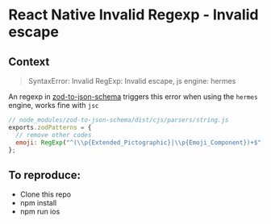 # React Native Invalid Regexp - Invalid escape

## Context

> SyntaxError: Invalid RegExp: Invalid escape, js engine: hermes

An regexp in [zod-to-json-schema](https://www.npmjs.com/package/zod-to-json-schema) triggers this error when using the `hermes` engine, works fine with `jsc`

```javascript
// node_modules/zod-to-json-schema/dist/cjs/parsers/string.js
exports.zodPatterns = {
  // remove other codes
  emoji: RegExp("^(\\p{Extended_Pictographic}|\\p{Emoji_Component})+$", "u"),
};
```

## To reproduce:

- Clone this repo
- npm install
- npm run ios
